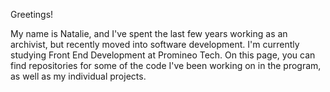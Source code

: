 Greetings!

My name is Natalie, and I've spent the last few years working as an archivist, but recently moved into software development. I'm currently studying Front End Development at Promineo Tech. On this page, you can find repositories for some of the code I've been working on in the program, as well as my individual projects.  

<!--
**natalie-goodwin/Natalie-Goodwin** is a ✨ _special_ ✨ repository because its `README.md` (this file) appears on your GitHub profile.





